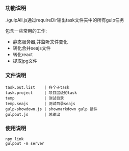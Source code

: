 
### 功能说明
./gulpAll.js通过requireDir输出task文件夹中的所有gulp任务

包含一些常用的工作:
* 静态服务器,并监听文件变化
* 转化合并seajs文件
* 转化react
* 提取jpg文件


### 文件说明
    task.out.list    | 各个子task             
    task.project     | 项目层级的task         
    temp             | 测试目录               
    temp.seajs       | 测试目录seajs          
    gulp-showdown.js | showmarkdown gulp 插件 
    gulpout.js       | 总输出                 


### 使用说明
```
npm link
gulpout -m server
```